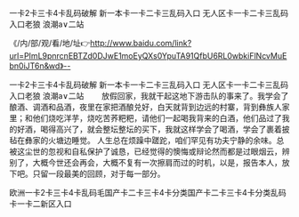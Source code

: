 一卡2卡三卡4卡乱码破解
新一本卡一卡二卡三乱码入口
无人区卡一卡二卡三乱码入口老狼
浪潮a∨二站


《/内/部/观/看/地/址👉http://www.baidu.com/link?url=PImL9pnrcnEBTZd0DJwE1moEyQXs0YpuTA91QfbU6RL0wbkiFlNcvMuEbn0iJT6n&wd》--

一卡2卡三卡4卡乱码破解
新一本卡一卡二卡三乱码入口
无人区卡一卡二卡三乱码入口老狼
浪潮a∨二站
　　放假回家，我就干起这地下游击队的事来了。我学会了酿酒、调酒和品酒，夜里在家把酒酿兑好，白天就背到边远的村寨，背到彝族人家里；和他们烧吃洋芋，烧吃苦荞粑粑，请他们一起喝我背来的白酒，他们品过了我的好酒，喝得高兴了，就会整坛整坛的买下，我就这样学会了喝酒，学会了裹着披毡在彝家的火塘边睡觉。
人生总在烦躁中蹉跎，咱们罕见有功夫宁静的余味。总被这尘世的忽视和自私保护了诚恳，已经觉得的懊悔或辩论然而都是过眼烟云，辨别了，大概今世还会再会，大概不复有一次擦肩而过的时机，以是，报告本人，放下吧。只留一段最美的回顾，对于每一部分。





欧洲一卡2卡三卡4卡乱码毛国产卡二卡三卡4卡分类国产卡二卡三卡4卡分类乱码卡一卡二新区入口
